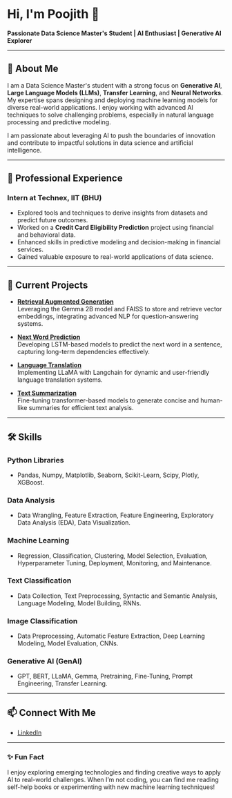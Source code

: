 # Hi, I'm Poojith 👋  
**Passionate Data Science Master's Student | AI Enthusiast | Generative AI Explorer**

---

## 🚀 About Me  
I am a Data Science Master's student with a strong focus on **Generative AI**, **Large Language Models (LLMs)**, **Transfer Learning**, and **Neural Networks**. My expertise spans designing and deploying machine learning models for diverse real-world applications. I enjoy working with advanced AI techniques to solve challenging problems, especially in natural language processing and predictive modeling.

I am passionate about leveraging AI to push the boundaries of innovation and contribute to impactful solutions in data science and artificial intelligence.

---

## 🚀 Professional Experience

### **Intern at Technex, IIT (BHU)**
- Explored tools and techniques to derive insights from datasets and predict future outcomes.
- Worked on a **Credit Card Eligibility Prediction** project using financial and behavioral data.
- Enhanced skills in predictive modeling and decision-making in financial services.
- Gained valuable exposure to real-world applications of data science.

---

## 🔭 Current Projects  

- **[Retrieval Augmented Generation](#)**  
  Leveraging the Gemma 2B model and FAISS to store and retrieve vector embeddings, integrating advanced NLP for question-answering systems.  

- **[Next Word Prediction](#)**  
  Developing LSTM-based models to predict the next word in a sentence, capturing long-term dependencies effectively.  

- **[Language Translation](#)**  
  Implementing LLaMA with Langchain for dynamic and user-friendly language translation systems.  

- **[Text Summarization](#)**  
  Fine-tuning transformer-based models to generate concise and human-like summaries for efficient text analysis.  

---

## 🛠️ Skills
### **Python Libraries**
- Pandas, Numpy, Matplotlib, Seaborn, Scikit-Learn, Scipy, Plotly, XGBoost.

### **Data Analysis**
- Data Wrangling, Feature Extraction, Feature Engineering, Exploratory Data Analysis (EDA), Data Visualization.

### **Machine Learning**
- Regression, Classification, Clustering, Model Selection, Evaluation, Hyperparameter Tuning, Deployment, Monitoring, and Maintenance.

### **Text Classification**
- Data Collection, Text Preprocessing, Syntactic and Semantic Analysis, Language Modeling, Model Building, RNNs.

### **Image Classification**
- Data Preprocessing, Automatic Feature Extraction, Deep Learning Modeling, Model Evaluation, CNNs.

### **Generative AI (GenAI)**
- GPT, BERT, LLaMA, Gemma, Pretraining, Fine-Tuning, Prompt Engineering, Transfer Learning.


---

## 📫 Connect With Me  
- [LinkedIn](https://www.linkedin.com/in/poojith-m-a28039229)  

---

### ✨ Fun Fact  
I enjoy exploring emerging technologies and finding creative ways to apply AI to real-world challenges. When I’m not coding, you can find me reading self-help books or experimenting with new machine learning techniques!
